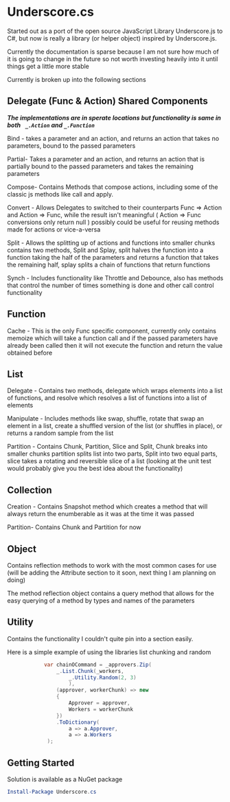 Underscore.cs
=============

Started out as a port of the open source JavaScript Library Underscore.js to C#,
but now is really a library (or helper object) inspired by Underscore.js.

Currently the documentation is sparse because I am not sure how much of it is going 
to change in the future so not worth investing heavily into it until things get a little
more stable

Currently is broken up into the following sections

Delegate (Func & Action) Shared Components
------------------------------------

***The implementations are in sperate locations but functionality is same in both ``` _.Action``` and ```_.Function```***

Bind - takes a parameter and an action, 
and returns an action that takes no parameters, 
bound to the passed parameters

Partial- Takes a parameter and an action,
and returns an action that is partially bound 
to the passed parameters and takes the remaining 
parameters

Compose- Contains Methods that compose actions, 
including some of the classic js methods like
call and apply.

Convert - Allows Delegates to switched to their counterparts
Func => Action and Action => Func, while the result isn't meaningful
( Action => Func conversions only return null ) possibly could be useful 
for reusing methods made for actions or vice-a-versa

Split - Allows the splitting up of actions and functions into smaller chunks
contains two methods, Split and Splay, split halves the function into a function
taking the half of the parameters and returns a function that takes the remaining 
half, splay splits a chain of functions that return functions 

Synch - Includes functionality like Throttle and Debounce, 
also has methods that control the number of times something is done
and other call control functionality

Function
--------

Cache - This is the only Func specific component, currently only 
contains memoize which will take a function call and if the passed 
parameters have already been called then it will not execute the function
and return the value obtained before


List 
--------

Delegate - Contains two methods, delegate which wraps elements into a list of functions, 
and resolve which resolves a list of functions into a list of elements

Manipulate - Includes methods like swap, shuffle, rotate that swap an element in a list,
create a shuffled version of the list (or shuffles in place), or returns a random sample 
from the list

Partition - Contains Chunk, Partition, Slice and Split, Chunk breaks into smaller chunks
partition splits list into two parts, Split into two equal parts, slice takes a rotating 
and reversible slice of a list (looking at the unit test would probably give you the best 
idea about the functionality) 


Collection
----------

Creation - Contains Snapshot method which creates a method that will always return the enumberable
as it was at the time it was passed

Partition- Contains Chunk and Partition for now

Object
------

Contains reflection methods to work with the most common cases for use (will be adding the Attribute 
section to it soon, next thing I am planning on doing)

The method reflection object contains a query method that allows for the easy querying of a method
by types and names of the parameters

Utility
-------

Contains the functionality I couldn't quite pin into a section easily.

Here is a simple example of using the libraries list chunking and random


```cs
            var chainOCommand = _approvers.Zip(
                _.List.Chunk(_workers,
                    _.Utility.Random(2, 3)
                    ),
                (approver, workerChunk) => new
                {
                    Approver = approver,
                    Workers = workerChunk
                })
                .ToDictionary(
                    a => a.Approver, 
                    a => a.Workers
             );
```


Getting Started
--------------
Solution is available as a NuGet package

```powershell
Install-Package Underscore.cs
``` 


